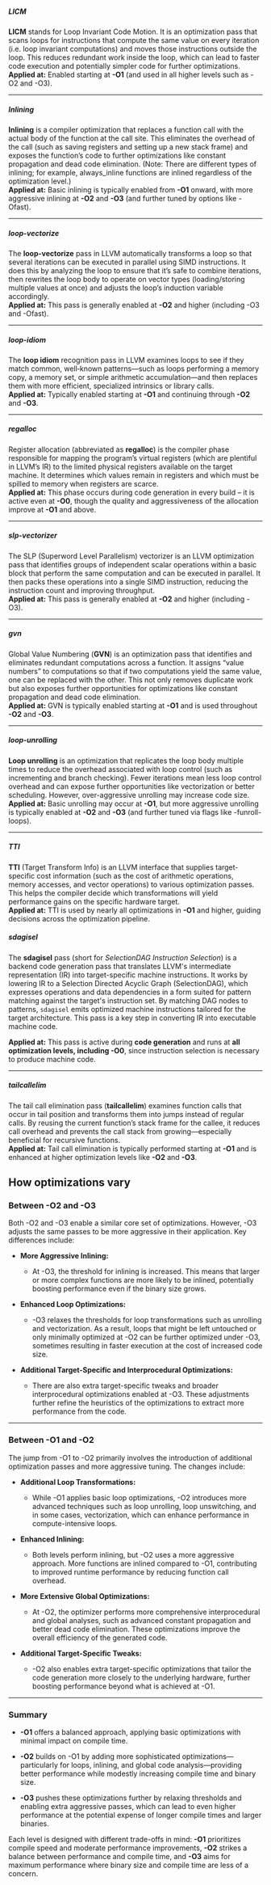 ##### LICM

**LICM** stands for Loop Invariant Code Motion. It is an optimization pass that scans loops for instructions that compute the same value on every iteration (i.e. loop invariant computations) and moves those instructions outside the loop. This reduces redundant work inside the loop, which can lead to faster code execution and potentially simpler code for further optimizations.  
**Applied at:** Enabled starting at **-O1** (and used in all higher levels such as -O2 and -O3).

---

##### Inlining

**Inlining** is a compiler optimization that replaces a function call with the actual body of the function at the call site. This eliminates the overhead of the call (such as saving registers and setting up a new stack frame) and exposes the function’s code to further optimizations like constant propagation and dead code elimination. (Note: There are different types of inlining; for example, always_inline functions are inlined regardless of the optimization level.)  
**Applied at:** Basic inlining is typically enabled from **-O1** onward, with more aggressive inlining at **-O2** and **-O3** (and further tuned by options like -Ofast).

---

##### loop-vectorize

The **loop-vectorize** pass in LLVM automatically transforms a loop so that several iterations can be executed in parallel using SIMD instructions. It does this by analyzing the loop to ensure that it’s safe to combine iterations, then rewrites the loop body to operate on vector types (loading/storing multiple values at once) and adjusts the loop’s induction variable accordingly.  
**Applied at:** This pass is generally enabled at **-O2** and higher (including -O3 and -Ofast).

---

##### loop-idiom

The **loop idiom** recognition pass in LLVM examines loops to see if they match common, well‑known patterns—such as loops performing a memory copy, a memory set, or simple arithmetic accumulation—and then replaces them with more efficient, specialized intrinsics or library calls.  
**Applied at:** Typically enabled starting at **-O1** and continuing through **-O2** and **-O3**.

---

##### regalloc

Register allocation (abbreviated as **regalloc**) is the compiler phase responsible for mapping the program’s virtual registers (which are plentiful in LLVM’s IR) to the limited physical registers available on the target machine. It determines which values remain in registers and which must be spilled to memory when registers are scarce.  
**Applied at:** This phase occurs during code generation in every build – it is active even at **-O0**, though the quality and aggressiveness of the allocation improve at **-O1** and above.

---

##### slp-vectorizer

The SLP (Superword Level Parallelism) vectorizer is an LLVM optimization pass that identifies groups of independent scalar operations within a basic block that perform the same computation and can be executed in parallel. It then packs these operations into a single SIMD instruction, reducing the instruction count and improving throughput.  
**Applied at:** This pass is generally enabled at **-O2** and higher (including -O3).

---

##### gvn

Global Value Numbering (**GVN**) is an optimization pass that identifies and eliminates redundant computations across a function. It assigns “value numbers” to computations so that if two computations yield the same value, one can be replaced with the other. This not only removes duplicate work but also exposes further opportunities for optimizations like constant propagation and dead code elimination.  
**Applied at:** GVN is typically enabled starting at **-O1** and is used throughout **-O2** and **-O3**.

---

##### loop-unrolling

**Loop unrolling** is an optimization that replicates the loop body multiple times to reduce the overhead associated with loop control (such as incrementing and branch checking). Fewer iterations mean less loop control overhead and can expose further opportunities like vectorization or better scheduling. However, over-aggressive unrolling may increase code size.  
**Applied at:** Basic unrolling may occur at **-O1**, but more aggressive unrolling is typically enabled at **-O2** and **-O3** (and further tuned via flags like -funroll-loops).

---

##### TTI

**TTI** (Target Transform Info) is an LLVM interface that supplies target-specific cost information (such as the cost of arithmetic operations, memory accesses, and vector operations) to various optimization passes. This helps the compiler decide which transformations will yield performance gains on the specific hardware target.  
**Applied at:** TTI is used by nearly all optimizations in **-O1** and higher, guiding decisions across the optimization pipeline.

##### sdagisel

The **sdagisel** pass (short for _SelectionDAG Instruction Selection_) is a backend code generation pass that translates LLVM's intermediate representation (IR) into target-specific machine instructions. It works by lowering IR to a Selection Directed Acyclic Graph (SelectionDAG), which expresses operations and data dependencies in a form suited for pattern matching against the target's instruction set. By matching DAG nodes to patterns, `sdagisel` emits optimized machine instructions tailored for the target architecture. This pass is a key step in converting IR into executable machine code.

**Applied at:** This pass is active during **code generation** and runs at **all optimization levels, including -O0**, since instruction selection is necessary to produce machine code.

---

##### tailcallelim

The tail call elimination pass (**tailcallelim**) examines function calls that occur in tail position and transforms them into jumps instead of regular calls. By reusing the current function’s stack frame for the callee, it reduces call overhead and prevents the call stack from growing—especially beneficial for recursive functions.  
**Applied at:** Tail call elimination is typically performed starting at **-O1** and is enhanced at higher optimization levels like **-O2** and **-O3**.



## How optimizations vary
### Between -O2 and -O3

Both -O2 and -O3 enable a similar core set of optimizations. However, -O3 adjusts the same passes to be more aggressive in their application. Key differences include:

- **More Aggressive Inlining:**
    - At -O3, the threshold for inlining is increased. This means that larger or more complex functions are more likely to be inlined, potentially boosting performance even if the binary size grows.
- **Enhanced Loop Optimizations:**
    - -O3 relaxes the thresholds for loop transformations such as unrolling and vectorization. As a result, loops that might be left untouched or only minimally optimized at -O2 can be further optimized under -O3, sometimes resulting in faster execution at the cost of increased code size.
- **Additional Target-Specific and Interprocedural Optimizations:**
    
    - There are also extra target-specific tweaks and broader interprocedural optimizations enabled at -O3. These adjustments further refine the heuristics of the optimizations to extract more performance from the code.

---

### Between -O1 and -O2

The jump from -O1 to -O2 primarily involves the introduction of additional optimization passes and more aggressive tuning. The changes include:

- **Additional Loop Transformations:**
    
    - While -O1 applies basic loop optimizations, -O2 introduces more advanced techniques such as loop unrolling, loop unswitching, and in some cases, vectorization, which can enhance performance in compute-intensive loops.
        
- **Enhanced Inlining:**
    
    - Both levels perform inlining, but -O2 uses a more aggressive approach. More functions are inlined compared to -O1, contributing to improved runtime performance by reducing function call overhead.
        
- **More Extensive Global Optimizations:**
    
    - At -O2, the optimizer performs more comprehensive interprocedural and global analyses, such as advanced constant propagation and better dead code elimination. These optimizations improve the overall efficiency of the generated code.
        
- **Additional Target-Specific Tweaks:**
    
    - -O2 also enables extra target-specific optimizations that tailor the code generation more closely to the underlying hardware, further boosting performance beyond what is achieved at -O1.
        

---

### Summary

- **-O1** offers a balanced approach, applying basic optimizations with minimal impact on compile time.
    
- **-O2** builds on -O1 by adding more sophisticated optimizations—particularly for loops, inlining, and global code analysis—providing better performance while modestly increasing compile time and binary size.
    
- **-O3** pushes these optimizations further by relaxing thresholds and enabling extra aggressive passes, which can lead to even higher performance at the potential expense of longer compile times and larger binaries.
    

Each level is designed with different trade-offs in mind: **-O1** prioritizes compile speed and moderate performance improvements, **-O2** strikes a balance between performance and compile time, and **-O3** aims for maximum performance where binary size and compile time are less of a concern.